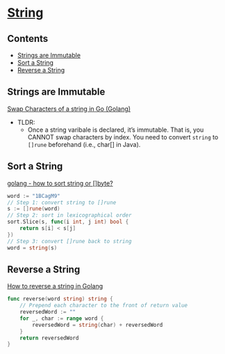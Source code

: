 # [String](https://github.com/szhou12/leetcode-go/blob/main/go_review/README.md)

## Contents
* [Strings are Immutable](#strings-are-immutable)
* [Sort a String](#sort-a-string)
* [Reverse a String](#reverse-a-string)

## Strings are Immutable
[Swap Characters of a string in Go (Golang)](https://golangbyexample.com/swap-characters-string-golang/)
* TLDR:
    * Once a string varibale is declared, it’s immutable. That is, you CANNOT swap characters by index. You need to convert `string` to `[]rune` beforehand (i.e., char[] in Java).

## Sort a String
[golang - how to sort string or []byte?](https://stackoverflow.com/questions/22688651/golang-how-to-sort-string-or-byte)
```go
word := "1BCagM9"
// Step 1: convert string to []rune
s := []rune(word)
// Step 2: sort in lexicographical order
sort.Slice(s, func(i int, j int) bool {
    return s[i] < s[j]
})
// Step 3: convert []rune back to string
word = string(s)
```

## Reverse a String
[How to reverse a string in Golang](https://www.educative.io/answers/how-to-reverse-a-string-in-golang)
```go
func reverse(word string) string {
    // Prepend each character to the front of return value
    reversedWord := ""
    for _, char := range word {
        reversedWord = string(char) + reversedWord
    }
    return reversedWord
}
```